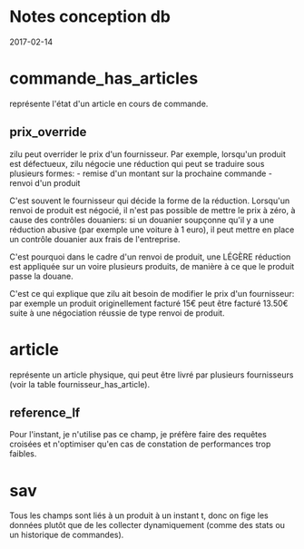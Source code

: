 Notes conception db
======================
2017-02-14



commande_has_articles
==========================

représente l'état d'un article en cours de commande.



prix_override
-----------------

zilu peut overrider le prix d'un fournisseur.
Par exemple, lorsqu'un produit est défectueux, zilu négocie
une réduction qui peut se traduire sous plusieurs formes:
    - remise d'un montant sur la prochaine commande
    - renvoi d'un produit 
    
C'est souvent le fournisseur qui décide la forme de la réduction.
Lorsqu'un renvoi de produit est négocié, il n'est pas possible de
mettre le prix à zéro, à cause des contrôles douaniers:
si un douanier soupçonne qu'il y a une réduction abusive (par exemple
une voiture à 1 euro), il peut mettre en place un contrôle douanier
aux frais de l'entreprise.

C'est pourquoi dans le cadre d'un renvoi de produit, une LÉGÈRE réduction
est appliquée sur un voire plusieurs produits, de manière à ce que le produit
passe la douane.

C'est ce qui explique que zilu ait besoin de modifier le prix d'un fournisseur:
par exemple un produit originellement facturé 15€ peut être facturé 13.50€
suite à une négociation réussie de type renvoi de produit.

    
    
    
    
    
article
========

représente un article physique, qui peut être livré par plusieurs fournisseurs (voir la
table fournisseur_has_article).


reference_lf
---------------
Pour l'instant, je n'utilise pas ce champ, je préfère faire des requêtes croisées
et n'optimiser qu'en cas de constation de performances trop faibles.




sav
============

Tous les champs sont liés à un produit à un instant t, 
donc on fige les données plutôt que de les collecter dynamiquement
(comme des stats ou un historique de commandes).